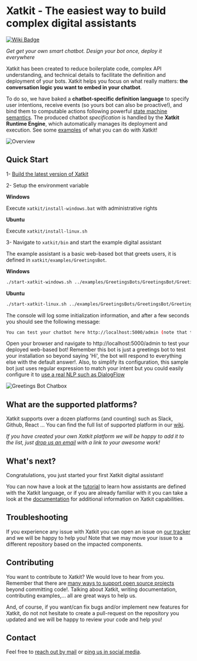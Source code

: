 Xatkit - The easiest way to build complex digital assistants
======

[![Wiki Badge](https://img.shields.io/badge/doc-wiki-blue)](https://github.com/xatkit-bot-platform/xatkit/wiki)


*Get get your own smart chatbot. Design your bot once, deploy it everywhere*

Xatkit has been created to reduce boilerplate code, complex API understanding, and technical details to facilitate the definition and deployment of your bots. Xatkit helps you focus on what really matters: **the conversation logic you want to embed in your chatbot**. 

To do so, we have baked a **chatbot-specific definition language** to specify user intentions, receive events (so yours bot can also be proactive!), and bind them to computable actions following powerful [state machine semantics](https://xatkit.com/chatbot-dsl-state-machines-xatkit-language/). The produced chatbot *specification* is handled by the **Xatkit Runtime Engine**, which automatically manages its deployment and execution. See some [examples](https://xatkit.com/chatbot-examples/) of what you can do with Xatkit! 

![Overview](https://raw.githubusercontent.com/wiki/xatkit-bot-platform/xatkit/img/overview.png)

## Quick Start

1- [Build the latest version of Xatkit](https://github.com/xatkit-bot-platform/xatkit/wiki/Build-Xatkit)

2- Setup the environment variable

**Windows**

Execute `xatkit/install-windows.bat` with administrative rights

**Ubuntu**

Execute `xatkit/install-linux.sh`

3- Navigate to `xatkit/bin` and start the example digital assistant

The example assistant is a basic web-based bot that greets users, it is defined in `xatkit/examples/GreetingsBot`.

**Windows**

```bash
./start-xatkit-windows.sh ../examples/GreetingsBots/GreetingsBot/GreetingsBot.properties
```

**Ubuntu**

```bash
./start-xatkit-linux.sh ../examples/GreetingsBots/GreetingsBot/GreetingsBot.properties
```

The console will log some initialization information, and after a few seconds you should see the following message:

```bash
You can test your chatbot here http://localhost:5000/admin (note that the bots behavior can be slightly different on the test page than when it is deployed on a server)
```

Open your browser and navigate to http://localhost:5000/admin to test your deployed web-based bot! Remember this bot is just a greetings bot to test your installation so beyond saying 'Hi', the bot will respond to everything else with the default answer!. Also, to simplify its configuration, this sample bot just uses regular expression to match your intent but you could easily configure it to [use a real NLP such as DialogFlow](https://github.com/xatkit-bot-platform/xatkit/wiki/Integrating-DialogFlow)

![Greetings Bot Chatbox](https://raw.githubusercontent.com/wiki/xatkit-bot-platform/xatkit/img/greetings-bot-example.gif)

## What are the supported platforms?

Xatkit supports over a dozen platforms (and counting) such as Slack, Github, React ... You can find the full list of supported platform in our [wiki](https://github.com/xatkit-bot-platform/xatkit/wiki).

*If you have created your own Xatkit platform we will be happy to add it to the list, just [drop us an email](mailto:admin@xatkit.com) with a link to your awesome work!*

## What's next?

Congratulations, you just started your first Xatkit digital assistant!

You can now have a look at the [tutorial](https://github.com/xatkit-bot-platform/xatkit/wiki/Getting-Started) to learn how assistants are defined with the Xatkit language, or if you are already familiar with it you can take a look at the [documentation](https://github.com/xatkit-bot-platform/xatkit/wiki) for additional information on Xatkit capabilities.

## Troubleshooting

If you experience any issue with Xatkit you can open an issue on [our tracker](https://github.com/xatkit-bot-platform/xatkit/issues) and we will be happy to help you! Note that we may move your issue to a different repository based on the impacted components.

## Contributing

You want to contribute to Xatkit? We would love to hear from you. Remember that there are [many ways to support open source projects](https://livablesoftware.com/5-ways-to-thank-open-source-maintainers/) beyond committing code!. Talking about Xatkit, writing documentation, contributing examples,... all are great ways to help us.

And, of course, if you want/can fix bugs and/or implement new features for Xatkit, do not not hesitate to create a pull-request on the repository you updated and we will be happy to review your code and help you!

## Contact

Feel free to [reach out by mail](mailto:admin@xatkit.com) or [ping us in social media](https://twitter.com/xatkit).
